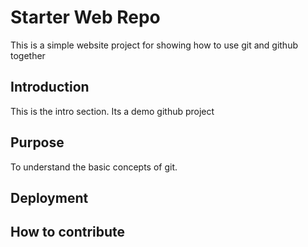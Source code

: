 # Starter Web Repo

This is a simple website project for showing how to use git and github together

## Introduction

This is the intro section. Its a demo github project

## Purpose

To understand the basic concepts of git.

## Deployment

## How to contribute

